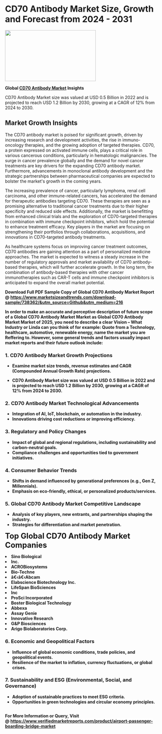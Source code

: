 <H1>CD70 Antibody Market Size, Growth and Forecast from 2024 - 2031</H1><img class="aligncenter size-medium wp-image-584254" src="https://thirdeyenews.in/wp-content/uploads/2024/09/Global-Market-Research-300x168.jpeg" alt="" width="300" height="168" /><p><strong>Global&nbsp;<a href="https://www.marketsizeandtrends.com/download-sample/738362/&amp;utm_source=Github&utm_medium=216">CD70 Antibody Market</a> Insights</strong></p><p>CD70 Antibody Market size was valued at USD 0.5 Billion in 2022 and is projected to reach USD 1.2 Billion by 2030, growing at a CAGR of 12% from 2024 to 2030.</p><p><h2>Market Growth Insights</h2> <p>The CD70 antibody market is poised for significant growth, driven by increasing research and development activities, the rise in immuno-oncology therapies, and the growing adoption of targeted therapies. CD70, a protein expressed on activated immune cells, plays a critical role in various cancerous conditions, particularly in hematologic malignancies. The surge in cancer prevalence globally and the demand for novel cancer treatments are key drivers for the expanding CD70 antibody market. Furthermore, advancements in monoclonal antibody development and the strategic partnerships between pharmaceutical companies are expected to bolster the market's growth in the coming years.</p> <p><strong></strong></p> <p>The increasing prevalence of cancer, particularly lymphoma, renal cell carcinoma, and other immune-related cancers, has accelerated the demand for therapeutic antibodies targeting CD70. These therapies are seen as a promising alternative to traditional cancer treatments due to their higher specificity and reduced side effects. Additionally, the market is benefitting from enhanced clinical trials and the exploration of CD70-targeted therapies in combination with immune checkpoint inhibitors, which hold the potential to enhance treatment efficacy. Key players in the market are focusing on strengthening their portfolios through collaborations, acquisitions, and innovations in CD70-targeted antibody treatments.</p> <p>As healthcare systems focus on improving cancer treatment outcomes, CD70 antibodies are gaining attention as a part of personalized medicine approaches. The market is expected to witness a steady increase in the number of regulatory approvals and market availability of CD70 antibody-based therapies, which will further accelerate growth. In the long term, the combination of antibody-based therapies with other cancer immunotherapies such as CAR-T cells and immune checkpoint inhibitors is anticipated to expand the overall market potential.</p> <p><strong></p><p><span class=""><strong>Download Full PDF Sample Copy of Global CD70 Antibody Market Report</strong> @ <a href="https://www.marketsizeandtrends.com/download-sample/738362/&amp;utm_source=Github&utm_medium=216" target="_blank">https://www.marketsizeandtrends.com/download-sample/738362/&amp;utm_source=Github&utm_medium=216</a></span></p><p>In order to make an accurate and perceptive description of future scope of a Global&nbsp;CD70 Antibody Market Market as Global&nbsp;CD70 Antibody Market Market of 2025, you need to describe a clear Vision &ndash; What Industry or Linda can you think of for example: Quote from a Technology, healthcare, automotive, renewable energy, name the market you are Reffering to. However, some general trends and factors usually impact market reports and their future outlook include:</p><h3>1.&nbsp;<strong>CD70 Antibody Market Growth Projections</strong></h3><ul><li>Examine market size trends, revenue estimates and CAGR (Compounded Annual Growth Rate) projections.</li><li><p>CD70 Antibody Market size was valued at USD 0.5 Billion in 2022 and is projected to reach USD 1.2 Billion by 2030, growing at a CAGR of 12% from 2024 to 2030.</p></li></ul><h3>2.&nbsp;<strong>CD70 Antibody Market Technological Advancements</strong></h3><ul><li>Integration of AI, IoT, blockchain, or automation in the industry.</li><li>Innovations driving cost reductions or improving efficiency.</li></ul><h3>3.&nbsp;<strong>Regulatory and Policy Changes</strong></h3><ul><li>Impact of global and regional regulations, including sustainability and carbon-neutral goals.</li><li>Compliance challenges and opportunities tied to government initiatives.</li></ul><h3>4.&nbsp;<strong>Consumer Behavior Trends</strong></h3><ul><li>Shifts in demand influenced by generational preferences (e.g., Gen Z, Millennials).</li><li>Emphasis on eco-friendly, ethical, or personalized products/services.</li></ul><h3>5.&nbsp;<strong>Global CD70 Antibody Market Competitive Landscape</strong></h3><ul><li>Analysis of key players, new entrants, and partnerships shaping the industry.</li><li>Strategies for differentiation and market penetration.</li></ul><p data-pm-slice="1 1 []"><span style="color: inherit; font-family: inherit; font-size: 25px;">Top Global CD70 Antibody Market Companies</span></p><div class="" data-test-id=""><p><li>Sino Biological</li><li> Inc.</li><li> ACROBiosystems</li><li> Bio-Techne</li><li> â€‹â€‹Abcam</li><li> Elabscience Biotechnology Inc.</li><li> LifeSpan BioSciences</li><li> Inc</li><li> ProSci Incorporated</li><li> Boster Biological Technology</li><li> Abbexa</li><li> Assay Genie</li><li> Innovative Research</li><li> G&P Biosciences</li><li> Arigo Biolaboratories Corp.</li></p></div><h3>6.&nbsp;<strong>Economic and Geopolitical Factors</strong></h3><ul><li>Influence of global economic conditions, trade policies, and geopolitical events.</li><li>Resilience of the market to inflation, currency fluctuations, or global crises.</li></ul><h3>7.&nbsp;<strong>Sustainability and ESG (Environmental, Social, and Governance)</strong></h3><ul><li>Adoption of sustainable practices to meet ESG criteria.</li><li>Opportunities in green technologies and circular economy principles.</li></ul><h2><strong style="font-size: 14px;">For More Information or Query, Visit @&nbsp;</strong><a style="background-color: #ffffff; font-size: 14px;" href="https://www.marketsizeandtrends.com/report/cd70-antibody-market/" target="_blank">https://www.verifiedmarketreports.com/product/airport-passenger-boarding-bridge-market</a></h2>
